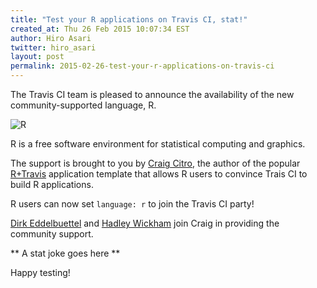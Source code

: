 ```yaml
---
title: "Test your R applications on Travis CI, stat!"
created_at: Thu 26 Feb 2015 10:07:34 EST
author: Hiro Asari
twitter: hiro_asari
layout: post
permalink: 2015-02-26-test-your-r-applications-on-travis-ci
---
```


The Travis CI team is pleased to announce the availability
of the new community-supported language, R.

![R](https://upload.wikimedia.org/wikipedia/commons/thumb/1/1b/R_logo.svg/200px-R_logo.svg.png)

R is a free software environment for statistical computing and graphics.

The support is brought to you by [Craig Citro](https://github.com/craigcitro), the author
of the popular [R+Travis](https://github.com/craigcitro/r-travis) application template
that allows R users to convince Trais CI to build R applications.

R users can now set `language: r` to join the Travis CI party!

[Dirk Eddelbuettel](https://github.com/eddelbuettel) and [Hadley Wickham](https://github.com/hadley)
join Craig in providing the community support.

** A stat joke goes here **

Happy testing!
